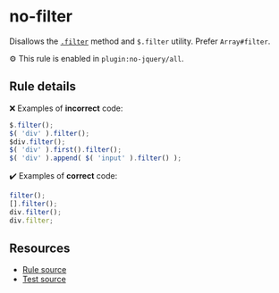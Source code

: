 # no-filter

Disallows the [`.filter`](https://api.jquery.com/filter/) method and `$.filter` utility. Prefer `Array#filter`.

⚙️ This rule is enabled in `plugin:no-jquery/all`.

## Rule details

❌ Examples of **incorrect** code:
```js
$.filter();
$( 'div' ).filter();
$div.filter();
$( 'div' ).first().filter();
$( 'div' ).append( $( 'input' ).filter() );
```

✔️ Examples of **correct** code:
```js
filter();
[].filter();
div.filter();
div.filter;
```

## Resources

* [Rule source](/src/rules/no-filter.js)
* [Test source](/tests/rules/no-filter.js)

